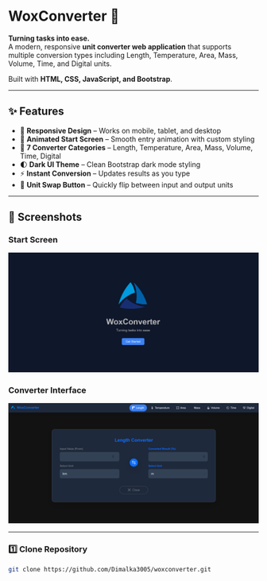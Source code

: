 # WoxConverter 🔄

**Turning tasks into ease.**  
A modern, responsive **unit converter web application** that supports multiple conversion types including Length, Temperature, Area, Mass, Volume, Time, and Digital units.  

Built with **HTML, CSS, JavaScript, and Bootstrap**.

---

## ✨ Features
- 📱 **Responsive Design** – Works on mobile, tablet, and desktop  
- 🎨 **Animated Start Screen** – Smooth entry animation with custom styling  
- 🔄 **7 Converter Categories** – Length, Temperature, Area, Mass, Volume, Time, Digital  
- 🌓 **Dark UI Theme** – Clean Bootstrap dark mode styling  
- ⚡ **Instant Conversion** – Updates results as you type  
- 🔘 **Unit Swap Button** – Quickly flip between input and output units  

---

## 📸 Screenshots

### Start Screen
![Start Screen](./src/screenshots/start-screen.png)

### Converter Interface
![Converter](./src/screenshots/converter.png)

---

### 1️⃣ Clone Repository
```bash
git clone https://github.com/Dimalka3005/woxconverter.git
